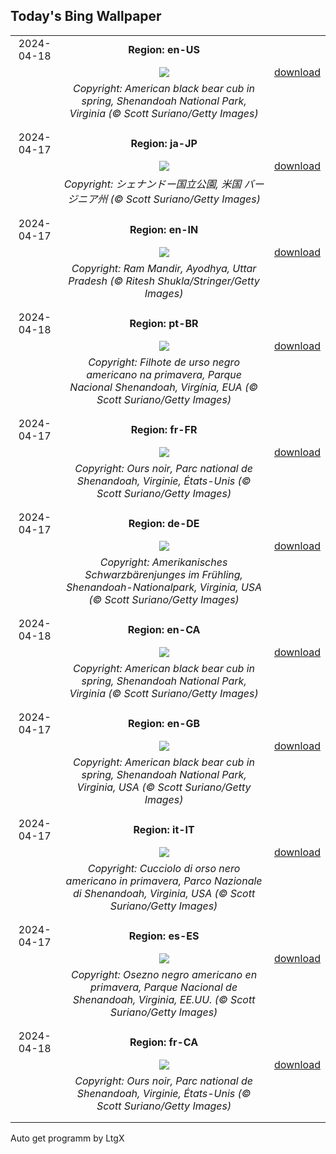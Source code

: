 ## Today's Bing Wallpaper
|      |      |      |
| :----: | :----: | :----: |
|2024-04-18|**Region: en-US**||
||![](https://www.bing.com/th?id=OHR.SpringCub_EN-US3818124104_UHD.jpg&pid=hp&w=1152&h=648&rs=1&c=4)| [download](https://www.bing.com/th?id=OHR.SpringCub_EN-US3818124104_UHD.jpg)|
||*Copyright: American black bear cub in spring, Shenandoah National Park, Virginia (© Scott Suriano/Getty Images)*
||
|||
|2024-04-17|**Region: ja-JP**||
||![](https://www.bing.com/th?id=OHR.SpringCub_JA-JP5808009798_UHD.jpg&pid=hp&w=1152&h=648&rs=1&c=4)| [download](https://www.bing.com/th?id=OHR.SpringCub_JA-JP5808009798_UHD.jpg)|
||*Copyright: シェナンドー国立公園, 米国 バージニア州 (© Scott Suriano/Getty Images)*
||
|||
|2024-04-17|**Region: en-IN**||
||![](https://www.bing.com/th?id=OHR.RamaNavami_EN-IN9596495490_UHD.jpg&pid=hp&w=1152&h=648&rs=1&c=4)| [download](https://www.bing.com/th?id=OHR.RamaNavami_EN-IN9596495490_UHD.jpg)|
||*Copyright: Ram Mandir, Ayodhya, Uttar Pradesh (© Ritesh Shukla/Stringer/Getty Images)*
||
|||
|2024-04-18|**Region: pt-BR**||
||![](https://www.bing.com/th?id=OHR.SpringCub_PT-BR7805959671_UHD.jpg&pid=hp&w=1152&h=648&rs=1&c=4)| [download](https://www.bing.com/th?id=OHR.SpringCub_PT-BR7805959671_UHD.jpg)|
||*Copyright: Filhote de urso negro americano na primavera, Parque Nacional Shenandoah, Virgínia, EUA (© Scott Suriano/Getty Images)*
||
|||
|2024-04-17|**Region: fr-FR**||
||![](https://www.bing.com/th?id=OHR.SpringCub_FR-FR8522482768_UHD.jpg&pid=hp&w=1152&h=648&rs=1&c=4)| [download](https://www.bing.com/th?id=OHR.SpringCub_FR-FR8522482768_UHD.jpg)|
||*Copyright: Ours noir, Parc national de Shenandoah, Virginie, États-Unis (© Scott Suriano/Getty Images)*
||
|||
|2024-04-17|**Region: de-DE**||
||![](https://www.bing.com/th?id=OHR.SpringCub_DE-DE5388419505_UHD.jpg&pid=hp&w=1152&h=648&rs=1&c=4)| [download](https://www.bing.com/th?id=OHR.SpringCub_DE-DE5388419505_UHD.jpg)|
||*Copyright: Amerikanisches Schwarzbärenjunges im Frühling, Shenandoah-Nationalpark, Virginia, USA (© Scott Suriano/Getty Images)*
||
|||
|2024-04-18|**Region: en-CA**||
||![](https://www.bing.com/th?id=OHR.SpringCub_EN-CA6557081564_UHD.jpg&pid=hp&w=1152&h=648&rs=1&c=4)| [download](https://www.bing.com/th?id=OHR.SpringCub_EN-CA6557081564_UHD.jpg)|
||*Copyright: American black bear cub in spring, Shenandoah National Park, Virginia (© Scott Suriano/Getty Images)*
||
|||
|2024-04-17|**Region: en-GB**||
||![](https://www.bing.com/th?id=OHR.SpringCub_EN-GB2876346932_UHD.jpg&pid=hp&w=1152&h=648&rs=1&c=4)| [download](https://www.bing.com/th?id=OHR.SpringCub_EN-GB2876346932_UHD.jpg)|
||*Copyright: American black bear cub in spring, Shenandoah National Park, Virginia, USA (© Scott Suriano/Getty Images)*
||
|||
|2024-04-17|**Region: it-IT**||
||![](https://www.bing.com/th?id=OHR.SpringCub_IT-IT3204058586_UHD.jpg&pid=hp&w=1152&h=648&rs=1&c=4)| [download](https://www.bing.com/th?id=OHR.SpringCub_IT-IT3204058586_UHD.jpg)|
||*Copyright: Cucciolo di orso nero americano in primavera, Parco Nazionale di Shenandoah, Virginia, USA (© Scott Suriano/Getty Images)*
||
|||
|2024-04-17|**Region: es-ES**||
||![](https://www.bing.com/th?id=OHR.SpringCub_ES-ES9139534985_UHD.jpg&pid=hp&w=1152&h=648&rs=1&c=4)| [download](https://www.bing.com/th?id=OHR.SpringCub_ES-ES9139534985_UHD.jpg)|
||*Copyright: Osezno negro americano en primavera, Parque Nacional de Shenandoah, Virginia, EE.UU. (© Scott Suriano/Getty Images)*
||
|||
|2024-04-18|**Region: fr-CA**||
||![](https://www.bing.com/th?id=OHR.SpringCub_FR-CA3908165398_UHD.jpg&pid=hp&w=1152&h=648&rs=1&c=4)| [download](https://www.bing.com/th?id=OHR.SpringCub_FR-CA3908165398_UHD.jpg)|
||*Copyright: Ours noir, Parc national de Shenandoah, Virginie, États-Unis (© Scott Suriano/Getty Images)*
||
|||

Auto get programm by LtgX
